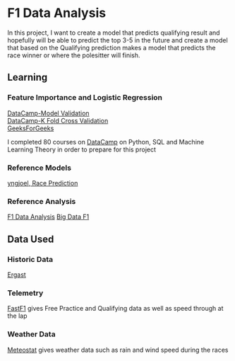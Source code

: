 # F1 Data Analysis
In this project, I want to create a model that predicts qualifying result and hopefully will be able to predict the top 3-5 in the future and create a model that based on the Qualifying prediction makes a model that predicts the race winner or where the polesitter will finish.
## Learning
### Feature Importance and Logistic Regression
[DataCamp-Model Validation](https://campus.datacamp.com/courses/model-validation-in-python/cross-validation?ex=4) <br>
[DataCamp-K Fold Cross Validation](https://www.datacamp.com/tutorial/k-fold-cross-validation) <br>
[GeeksForGeeks](https://www.geeksforgeeks.org/machine-learning/understanding-feature-importance-in-logistic-regression-models/)

I completed 80 courses on [DataCamp](https://www.datacamp.com/portfolio/JamieWoodward?view=true) on Python, SQL and Machine Learning Theory in order to prepare for this project

### Reference Models
[yngjoel, Race Prediction](https://github.com/yngjoel/F1_Australian_Prediction_Model/tree/main)

### Reference Analysis
[F1 Data Analysis](https://x.com/fdataanalysis?lang=en)
[Big Data F1](https://www.bigdataf1.com)

## Data Used
### Historic Data
[Ergast](https://api.jolpi.ca/ergast/)

### Telemetry
[FastF1](https://docs.fastf1.dev) gives Free Practice and Qualifying data as well as speed through at the lap

### Weather Data
[Meteostat](https://meteostat.net/en/) gives weather data such as rain and wind speed during the races

